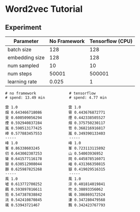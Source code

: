 # Word2vec Tutorial

## Experiment


Parameter| No Framework | Tensorflow (CPU)
--- | --- | ---
batch size | 128 | 128
embedding size | 128 | 128
num sampled | 10 | 10
num steps | 50001 | 500001
learning rate | 0.025 | 1

```
# no framework               # tensorflow      
# spend: 13.49 min           # spend: 4.77 min 
                             
雲 1.0                       雲 1.0            
烟 0.643466718086            霄 0.443676872771 
旻 0.600509056294            煙 0.442338505527 
煙 0.592940837284            烟 0.375750230117 
嵐 0.590513177425            笥 0.368216916817 
嶂 0.577883457553            嵐 0.349390133403 
-----                        -----             
峰 1.0                       峰 1.0            
峯 0.86338603245             峯 0.723113115892 
仞 0.643002307253            山 0.54003936952  
聳 0.641577116178            岡 0.445878516071 
嶽 0.630512908044            岫 0.431366350815 
巔 0.625987825268            嶽 0.419029516315 
-----                        -----             
風 1.0                       風 1.0            
噓 0.613772700252            涼 0.401814019841 
飆 0.593897816611            吹 0.38893356062  
笳 0.547387838842            颯 0.386869172524 
洮 0.542410870845            淒 0.347280479568 
颯 0.53943721467             飄 0.342423767793 
```




















```
